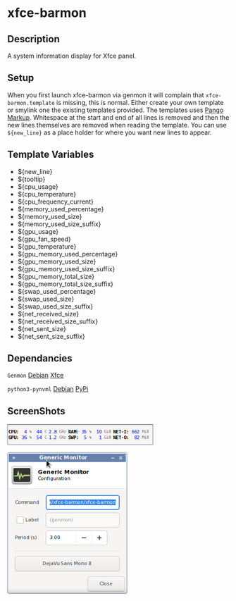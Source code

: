 # xfce-barmon

## Description

A system information display for Xfce panel.

## Setup

When you first launch xfce-barmon via genmon it will complain that 
`xfce-barmon.template` is missing, this is normal. Either create your own 
template or smylink one the existing templates provided. The templates uses 
[Pango Markup](https://developer.gnome.org/pango/stable/pango-Markup.html). 
Whitespace at the start and end of all lines is removed and then the new 
lines themselves are removed when reading the template. You can use 
`${new_line}` as a place holder for where you want new lines to appear.

## Template Variables
 * ${new_line}
 * ${tooltip}
 * ${cpu_usage}
 * ${cpu_temperature}
 * ${cpu_frequency_current}
 * ${memory_used_percentage}
 * ${memory_used_size}
 * ${memory_used_size_suffix}
 * ${gpu_usage}
 * ${gpu_fan_speed}
 * ${gpu_temperature}
 * ${gpu_memory_used_percentage}
 * ${gpu_memory_used_size}
 * ${gpu_memory_used_size_suffix}
 * ${gpu_memory_total_size}
 * ${gpu_memory_total_size_suffix}
 * ${swap_used_percentage}
 * ${swap_used_size}
 * ${swap_used_size_suffix}
 * ${net_received_size}
 * ${net_received_size_suffix}
 * ${net_sent_size}
 * ${net_sent_size_suffix}

## Dependancies

`Genmon` [Debian](https://packages.debian.org/bullseye/xfce4-genmon-plugin) [Xfce](https://goodies.xfce.org/projects/panel-plugins/xfce4-genmon-plugin)

`python3-pynvml` [Debian](https://packages.debian.org/bullseye/python3-pynvml) [PyPi](https://pypi.org/project/nvidia-ml-py3/)

## ScreenShots

![xfce-barmon](/screenshots/xfce-barmon.png?raw=true)

![Configuration](/screenshots/configuration.png?raw=true)

